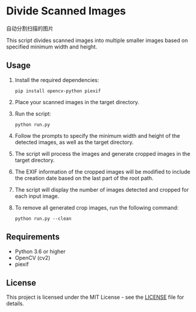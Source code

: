 # Divide Scanned Images

自动分割扫描的图片

This script divides scanned images into multiple smaller images based on specified minimum width and height.

## Usage

1. Install the required dependencies:
    ```
    pip install opencv-python piexif
    ```

2. Place your scanned images in the target directory.

3. Run the script:
    ```
    python run.py
    ```

4. Follow the prompts to specify the minimum width and height of the detected images, as well as the target directory.

5. The script will process the images and generate cropped images in the target directory.

6. The EXIF information of the cropped images will be modified to include the creation date based on the last part of the root path.

7. The script will display the number of images detected and cropped for each input image.

8. To remove all generated crop images, run the following command:

    ```
    python run.py --clean
    ```

## Requirements

- Python 3.6 or higher
- OpenCV (cv2)
- piexif

## License

This project is licensed under the MIT License - see the [LICENSE](LICENSE) file for details.
